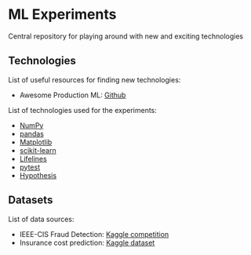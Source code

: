 # ML Experiments

Central repository for playing around with new and exciting technologies

## Technologies

List of useful resources for finding new technologies:

- Awesome Production ML: [Github](https://github.com/EthicalML/awesome-production-machine-learning)

List of technologies used for the experiments:

- [NumPy](https://numpy.org/)
- [pandas](https://pandas.pydata.org/)
- [Matplotlib](https://matplotlib.org/)
- [scikit-learn](https://scikit-learn.org/)
- [Lifelines](https://lifelines.readthedocs.io/en/latest/)
- [pytest](https://docs.pytest.org/en/stable/index.html)
- [Hypothesis](https://hypothesis.readthedocs.io/en/latest/index.html)

## Datasets

List of data sources:

- IEEE-CIS Fraud Detection: [Kaggle competition](https://www.kaggle.com/c/ieee-fraud-detection/data)
- Insurance cost prediction: [Kaggle dataset](https://www.kaggle.com/mirichoi0218/insurance)

